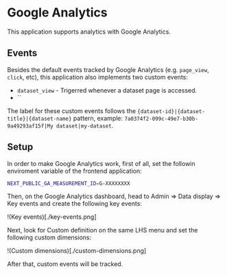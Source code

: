 # Google Analytics

This application supports analytics with Google Analytics.

## Events

Besides the default events tracked by Google Analytics (e.g. `page_view`, `click`, etc), this application also implements two custom events:

- `dataset_view` - Trigerred whenever a dataset page is accessed. 
- ``

The label for these custom events follows the `{dataset-id}|{dataset-title}|{dataset-name}` pattern, example: `7a0374f2-099c-49e7-b30b-9a49293af15f|My dataset|my-dataset`.

## Setup

In order to make Google Analytics work, first of all, set the followin enviroment variable of the frontend application:

```bash
NEXT_PUBLIC_GA_MEASUREMENT_ID=G-XXXXXXXX
```

Then, on the Google Analytics dashboard, head to Admin => Data display => Key events and create the following key events:

!(Key events)[./key-events.png]

Next, look for Custom definition on the same LHS menu and set the following custom dimensions:

!(Custom dimensions)[./custom-dimensions.png]

After that, custom events will be tracked.

